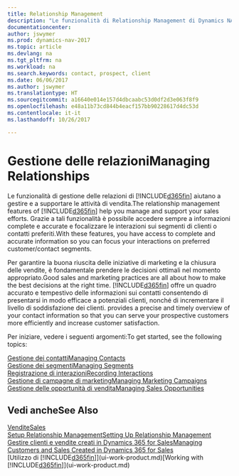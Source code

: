 ```yaml
---
title: Relationship Management
description: "Le funzionalità di Relationship Management di Dynamics NAV supportano le attività di vendita e consentono di accedere alle informazioni sui contatti e i potenziali clienti in modo da poter assistere in modo efficiente i clienti."
documentationcenter: 
author: jswymer
ms.prod: dynamics-nav-2017
ms.topic: article
ms.devlang: na
ms.tgt_pltfrm: na
ms.workload: na
ms.search.keywords: contact, prospect, client
ms.date: 06/06/2017
ms.author: jswymer
ms.translationtype: HT
ms.sourcegitcommit: a16640e014e157d4dbcaabc53d0df2d3e063f8f9
ms.openlocfilehash: e48a11b73cd844b4eacf157bb90228617d4dc53d
ms.contentlocale: it-it
ms.lasthandoff: 10/26/2017

---
```

# <a name="managing-relationships"></a><span data-ttu-id="2d39a-103">Gestione delle relazioni</span><span class="sxs-lookup"><span data-stu-id="2d39a-103">Managing Relationships</span></span>
<span data-ttu-id="2d39a-104">Le funzionalità di gestione delle relazioni di [!INCLUDE[d365fin](includes/d365fin_md.md)] aiutano a gestire e a supportare le attività di vendita.</span><span class="sxs-lookup"><span data-stu-id="2d39a-104">The relationship management features of [!INCLUDE[d365fin](includes/d365fin_md.md)] help you manage and support your sales efforts.</span></span> <span data-ttu-id="2d39a-105">Grazie a tali funzionalità è possibile accedere sempre a informazioni complete e accurate e focalizzare le interazioni sui segmenti di clienti o contatti preferiti.</span><span class="sxs-lookup"><span data-stu-id="2d39a-105">With these features, you have access to complete and accurate information so you can focus your interactions on preferred customer/contact segments.</span></span>

<span data-ttu-id="2d39a-106">Per garantire la buona riuscita delle iniziative di marketing e la chiusura delle vendite, è fondamentale prendere le decisioni ottimali nel momento appropriato.</span><span class="sxs-lookup"><span data-stu-id="2d39a-106">Good sales and marketing practices are all about how to make the best decisions at the right time.</span></span> [!INCLUDE[d365fin](includes/d365fin_md.md)]<span data-ttu-id="2d39a-107"> offre un quadro accurato e tempestivo delle informazioni sui contatti consentendo di presentarsi in modo efficace a potenziali clienti, nonché di incrementare il livello di soddisfazione dei clienti.</span><span class="sxs-lookup"><span data-stu-id="2d39a-107"> provides a precise and timely overview of your contact information so that you can serve your prospective customers more efficiently and increase customer satisfaction.</span></span>

<span data-ttu-id="2d39a-108">Per iniziare, vedere i seguenti argomenti:</span><span class="sxs-lookup"><span data-stu-id="2d39a-108">To get started, see the following topics:</span></span>

[<span data-ttu-id="2d39a-109">Gestione dei contatti</span><span class="sxs-lookup"><span data-stu-id="2d39a-109">Managing Contacts</span></span>](marketing-contacts.md)  
[<span data-ttu-id="2d39a-110">Gestione dei segmenti</span><span class="sxs-lookup"><span data-stu-id="2d39a-110">Managing Segments</span></span>](marketing-segments.md)  
[<span data-ttu-id="2d39a-111">Registrazione di interazioni</span><span class="sxs-lookup"><span data-stu-id="2d39a-111">Recording Interactions</span></span>](marketing-interactions.md)  
[<span data-ttu-id="2d39a-112">Gestione di campagne di marketing</span><span class="sxs-lookup"><span data-stu-id="2d39a-112">Managing Marketing Campaigns</span></span>](marketing-campaigns.md)  
[<span data-ttu-id="2d39a-113">Gestione delle opportunità di vendita</span><span class="sxs-lookup"><span data-stu-id="2d39a-113">Managing Sales Opportunities</span></span>](marketing-manage-sales-opportunities.md)

## <a name="see-also"></a><span data-ttu-id="2d39a-114">Vedi anche</span><span class="sxs-lookup"><span data-stu-id="2d39a-114">See Also</span></span>
[<span data-ttu-id="2d39a-115">Vendite</span><span class="sxs-lookup"><span data-stu-id="2d39a-115">Sales</span></span>](sales-manage-sales.md)  
[<span data-ttu-id="2d39a-116">Setup Relationship Management</span><span class="sxs-lookup"><span data-stu-id="2d39a-116">Setting Up Relationship Management</span></span>](marketing-setup-marketing.md)  
[<span data-ttu-id="2d39a-117">Gestire clienti e vendite creati in Dynamics 365 for Sales</span><span class="sxs-lookup"><span data-stu-id="2d39a-117">Managing Customers and Sales Created in Dynamics 365 for Sales</span></span>](marketing-integrate-dynamicscrm.md)  
<span data-ttu-id="2d39a-118">[Utilizzo di [!INCLUDE[d365fin](includes/d365fin_md.md)]](ui-work-product.md)</span><span class="sxs-lookup"><span data-stu-id="2d39a-118">[Working with [!INCLUDE[d365fin](includes/d365fin_md.md)]](ui-work-product.md)</span></span>  

